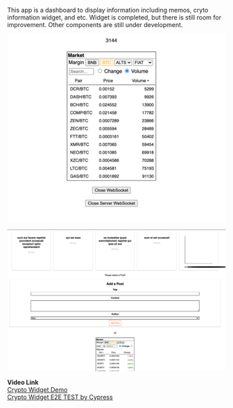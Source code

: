This app is a dashboard to display information including memos, cryto information widget, and etc.
Widget is completed, but there is still room for improvement. Other components are still under development.

![alt text](https://github.com/a2741890/Dashboard-FrontEnd/blob/master/widget.png?raw=true)

![alt text](https://github.com/a2741890/Dashboard-FrontEnd/blob/master/dashboard.png?raw=true)

**Video Link**  
[Crypto Widget Demo ](https://www.youtube.com/watch?v=_zssCLPJ5jc)  
[Crypto Widget E2E TEST by Cypress ](https://www.youtube.com/watch?v=N-x6gD2uqII)
